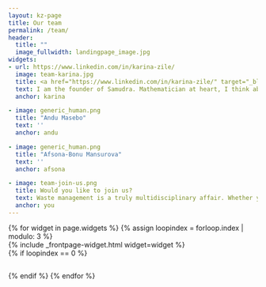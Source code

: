 ```yaml
---
layout: kz-page
title: Our team
permalink: /team/
header:
  title: ""
  image_fullwidth: landingpage_image.jpg
widgets:
- url: https://www.linkedin.com/in/karina-zile/
  image: team-karina.jpg
  title: <a href="https://www.linkedin.com/in/karina-zile/" target="_blank">Karina Zile</a>
  text: I am the founder of Samudra. Mathematician at heart, I think about any situation as a system of equations. I am happiest when outdoors. After finishing my PhD, I decided to dedicate my life to tackling global challenges that don't have a profitable solution.
  anchor: karina 

- image: generic_human.png
  title: "Andu Masebo"
  text: ''
  anchor: andu

- image: generic_human.png
  title: "Afsona-Bonu Mansurova"
  text: ''
  anchor: afsona

- image: team-join-us.png
  title: Would you like to join us?
  text: Waste management is a truly multidisciplinary affair. Whether you are a chemist, an engineer, a graphic designer, a lawyer, an expert in communications or finance, or simply an awesome individual, we can achieve more with your help. If you like what we do, <a href="mailto:hello@samudra.world" target="_blank">let's discuss how we can grow together!</a>
  anchor: you
---
```


<div class="row">
  {% for widget in page.widgets %}
    {% assign loopindex = forloop.index | modulo: 3 %}
    <div id="{{ widget.anchor }}">{% include _frontpage-widget.html widget=widget %}</div>
    {% if loopindex == 0 %}
  <hr style="height:1px; visibility:hidden;" /> <!-- Prevents long first column items from pushing new rows to the right -->
    {% endif %}
  {% endfor %}
</div>
